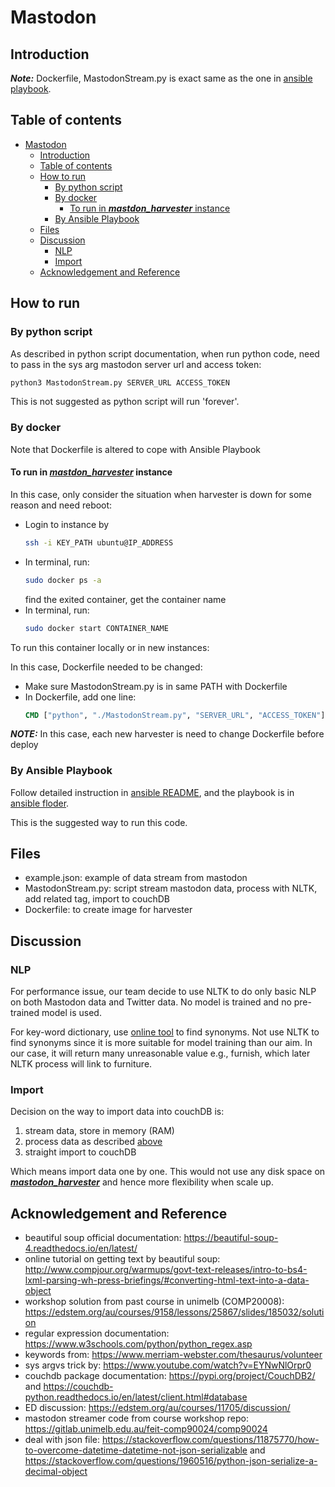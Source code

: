 # Mastodon

## Introduction

***Note:*** Dockerfile, MastodonStream.py is exact same as the one in [ansible playbook](../ansible/README.md#how-to-run).

## Table of contents

- [Mastodon](#mastodon)
  - [Introduction](#introduction)
  - [Table of contents](#table-of-contents)
  - [How to run](#how-to-run)
    - [By python script](#by-python-script)
    - [By docker](#by-docker)
      - [To run in ***mastdon\_harvester*** instance](#to-run-in-mastdon_harvester-instance)
    - [By Ansible Playbook](#by-ansible-playbook)
  - [Files](#files)
  - [Discussion](#discussion)
    - [NLP](#nlp)
    - [Import](#import)
  - [Acknowledgement and Reference](#acknowledgement-and-reference)

## How to run

### By python script

As described in python script documentation, when run python code, need to pass in the sys arg mastodon server url and access token:

```bash
python3 MastodonStream.py SERVER_URL ACCESS_TOKEN
```

This is not suggested as python script will run 'forever'.

### By docker

Note that Dockerfile is altered to cope with Ansible Playbook

#### To run in [***mastdon_harvester***](../ansible/README.md#mastodon) instance

In this case, only consider the situation when harvester is down for some reason and need reboot:

- Login to instance by
  ```bash
  ssh -i KEY_PATH ubuntu@IP_ADDRESS
  ```
- In terminal, run:
  ```bash
  sudo docker ps -a
  ```
  find the exited container, get the container name
- In terminal, run:
  ```bash
  sudo docker start CONTAINER_NAME
  ```

To run this container locally or in new instances:

In this case, Dockerfile needed to be changed:

- Make sure MastodonStream.py is in same PATH with Dockerfile
- In Dockerfile, add one line:
  ```dockerfile
  CMD ["python", "./MastodonStream.py", "SERVER_URL", "ACCESS_TOKEN"]
  ```

***NOTE:*** In this case, each new harvester is need to change Dockerfile before deploy

### By Ansible Playbook

Follow detailed instruction in [ansible README](../ansible/README.md#how-to-run), and the playbook is in [ansible floder](../ansible/mastodon/).

This is the suggested way to run this code.

## Files

- example.json: example of data stream from mastodon
- MastodonStream.py: script stream mastodon data, process with NLTK, add related tag, import to couchDB
- Dockerfile: to create image for harvester

## Discussion 

### NLP

For performance issue, our team decide to use NLTK to do only basic NLP on both Mastodon data and Twitter data. No model is trained and no pre-trained model is used.

For key-word dictionary, use [online tool](#https://www.merriam-webster.com/thesaurus/volunteer) to find synonyms. Not use NLTK to find synonyms since it is more suitable for model training than our aim. In our case, it will return many unreasonable value e.g., furnish, which later NLTK process will link to furniture.

### Import

Decision on the way to import data into couchDB is:

1. stream data, store in memory (RAM)
2. process data as described [above](#discussion-nlp)
3. straight import to couchDB

Which means import data one by one. This would not use any disk space on [***mastodon_harvester***](../ansible/README.md#mastodon) and hence more flexibility when scale up.

## Acknowledgement and Reference

- beautiful soup official documentation: https://beautiful-soup-4.readthedocs.io/en/latest/
- online tutorial on getting text by beautiful soup: http://www.compjour.org/warmups/govt-text-releases/intro-to-bs4-lxml-parsing-wh-press-briefings/#converting-html-text-into-a-data-object
- workshop solution from past course in unimelb (COMP20008): https://edstem.org/au/courses/9158/lessons/25867/slides/185032/solution
- regular expression documentation: https://www.w3schools.com/python/python_regex.asp
- keywords from: https://www.merriam-webster.com/thesaurus/volunteer
- sys argvs trick by: https://www.youtube.com/watch?v=EYNwNlOrpr0
- couchdb package documentation: https://pypi.org/project/CouchDB2/
  and https://couchdb-python.readthedocs.io/en/latest/client.html#database
- ED discussion: https://edstem.org/au/courses/11705/discussion/
- mastodon streamer code from course workshop repo: https://gitlab.unimelb.edu.au/feit-comp90024/comp90024
- deal with json file: https://stackoverflow.com/questions/11875770/how-to-overcome-datetime-datetime-not-json-serializable and https://stackoverflow.com/questions/1960516/python-json-serialize-a-decimal-object
